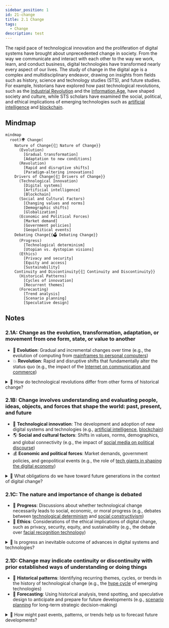 ```yaml
---
sidebar_position: 1
id: 21-change
title: 2.1 Change
tags:
  - Change
description: test
---
```


The rapid pace of technological innovation and the proliferation of digital systems have brought about unprecedented change in society. From the way we communicate and interact with each other to the way we work, learn, and conduct business, digital technologies have transformed nearly every aspect of our lives. The study of change in the digital age is a complex and multidisciplinary endeavor, drawing on insights from fields such as history, science and technology studies (STS), and future studies. For example, historians have explored how past technological revolutions, such as the [Industrial Revolution](https://www.history.com/topics/industrial-revolution/industrial-revolution) and the [Information Age](https://www.britannica.com/topic/Information-Age), have shaped society and culture, while STS scholars have examined the social, political, and ethical implications of emerging technologies such as [artificial intelligence](https://www.technologyreview.com/2021/06/25/1027133/ai-social-political-implications/) and [blockchain](https://www.sciencedirect.com/science/article/pii/S0160791X21000865).

## Mindmap

```mermaid
mindmap
  root)🌍 Change(
    Nature of Change{{🔄 Nature of Change}}
      (Evolution)
        [Gradual transformation]
        [Adaptation to new conditions]
      (Revolution)
        [Rapid and disruptive shifts]
        [Paradigm-altering innovations]
    Drivers of Change{{🚀 Drivers of Change}}
      (Technological Innovation)
        [Digital systems]
        [Artificial intelligence]
        [Blockchain]
      (Social and Cultural Factors)
        [Changing values and norms]
        [Demographic shifts]
        [Globalization]
      (Economic and Political Forces)
        [Market demand]
        [Government policies]
        [Geopolitical events]
    Debating Change{{🗳️ Debating Change}}
      (Progress)
        [Technological determinism]
        [Utopian vs. dystopian visions]
      (Ethics)
        [Privacy and security]
        [Equity and access]
        [Sustainability]
    Continuity and Discontinuity{{🌉 Continuity and Discontinuity}}
      (Historical Patterns)
        [Cycles of innovation]
        [Recurrent themes]
      (Forecasting)
        [Trend analysis]
        [Scenario planning]
        [Speculative design]
```

## Notes

### 2.1A: Change as the evolution, transformation, adaptation, or movement from one form, state, or value to another

- 🌱 **Evolution**: Gradual and incremental changes over time (e.g., the evolution of computing from [mainframes to personal computers](https://www.computerhistory.org/revolution/mainframe-computers/7/177))
- 💥 **Revolution**: Rapid and disruptive shifts that fundamentally alter the status quo (e.g., the impact of the [Internet on communication and commerce](https://www.internetsociety.org/internet/history-internet/brief-history-internet/))

<details>
  <summary>🧠 How do technological revolutions differ from other forms of historical change?</summary>
- Technological revolutions are often driven by specific inventions or innovations that rapidly transform multiple sectors of society (e.g., the steam engine, the computer)
- They tend to have a more immediate and widespread impact on daily life, work, and social interactions
- Technological change is often seen as more deterministic or inevitable than other forms of historical change
</details>

### 2.1B: Change involves understanding and evaluating people, ideas, objects, and forces that shape the world: past, present, and future

- 🔬 **Technological innovation**: The development and adoption of new digital systems and technologies (e.g., [artificial intelligence](https://www.technologyreview.com/2021/06/25/1027133/ai-social-political-implications/), [blockchain](https://www.sciencedirect.com/science/article/pii/S0160791X21000865))
- 🌎 **Social and cultural factors**: Shifts in values, norms, demographics, and global connectivity (e.g., the impact of [social media on political discourse](https://www.pewresearch.org/internet/2020/07/22/the-state-of-online-harassment/))
- 💰 **Economic and political forces**: Market demands, government policies, and geopolitical events (e.g., the role of [tech giants in shaping the digital economy](https://www.nytimes.com/2022/05/15/opinion/big-tech-antitrust-regulation.html))

<details>
  <summary>🧠 What obligations do we have toward future generations in the context of digital change?</summary>
- Ensuring that technological development is sustainable and does not compromise the well-being of future generations
- Promoting equity and access to the benefits of digital technologies across different populations and regions
- Preserving digital heritage and ensuring the long-term accessibility of digital information and cultural artifacts
- Fostering critical thinking, digital literacy, and ethical decision-making skills to navigate the challenges and opportunities of the digital future
</details>

### 2.1C: The nature and importance of change is debated

- 🚀 **Progress**: Discussions about whether technological change necessarily leads to social, economic, or moral progress (e.g., debates between [technological determinism](https://www.sciencedirect.com/topics/social-sciences/technological-determinism) and [social constructivism](https://www.sciencedirect.com/topics/social-sciences/social-constructivism))
- 🌈 **Ethics**: Considerations of the ethical implications of digital change, such as privacy, security, equity, and sustainability (e.g., the debate over [facial recognition technology](https://www.nytimes.com/2020/06/09/technology/facial-recognition-software.html))

<details>
  <summary>🧠 Is progress an inevitable outcome of advances in digital systems and technologies?</summary>
- Technological progress does not always translate into social, economic, or moral progress; it depends on how the technologies are developed, deployed, and governed
- The benefits and risks of digital technologies are often unevenly distributed across different populations and regions
- There are often unintended consequences and trade-offs associated with technological change that need to be carefully considered and addressed
</details>

### 2.1D: Change may indicate continuity or discontinuity with prior established ways of understanding or doing things

- 🔁 **Historical patterns**: Identifying recurring themes, cycles, or trends in the history of technological change (e.g., the [hype cycle](https://www.gartner.com/en/research/methodologies/gartner-hype-cycle) of emerging technologies)
- 🔮 **Forecasting**: Using historical analysis, trend spotting, and speculative design to anticipate and prepare for future developments (e.g., [scenario planning](https://www.iftf.org/future-now/article-detail/five-principles-for-thinking-like-a-futurist/) for long-term strategic decision-making)

<details>
  <summary>🧠 How might past events, patterns, or trends help us to forecast future developments?</summary>
- Studying historical analogues and precedents can provide insights into the potential trajectories and impacts of emerging technologies
- Identifying recurring patterns or cycles in technological change can help anticipate future waves of innovation and disruption
- Analyzing the social, economic, and political factors that have shaped past technological revolutions can inform our understanding of the forces driving current and future developments
- Engaging in speculative design and scenario planning exercises can help us envision and prepare for a range of possible futures
</details>